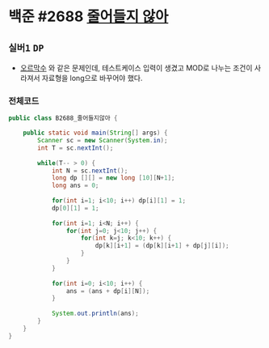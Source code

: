 # 백준 #2688 [줄어들지 않아](https://www.acmicpc.net/problem/2688)
`실버1` `DP`
---
- [오르막수](https://www.acmicpc.net/problem/11057) 와 같은 문제인데, 테스트케이스 입력이 생겼고 MOD로 나누는 조건이 사라져서 자료형을 long으로 바꾸어야 했다.

### 전체코드
```java
public class B2688_줄어들지않아 {

	public static void main(String[] args) {
		Scanner sc = new Scanner(System.in);
		int T = sc.nextInt();
		
		while(T-- > 0) {
			int N = sc.nextInt();
			long dp [][] = new long [10][N+1];
			long ans = 0;
			
			for(int i=1; i<10; i++) dp[i][1] = 1;
			dp[0][1] = 1;
			
			for(int i=1; i<N; i++) {
				for(int j=0; j<10; j++) {
					for(int k=j; k<10; k++) {
						dp[k][i+1] = (dp[k][i+1] + dp[j][i]);
					}
				}
			}
			
			for(int i=0; i<10; i++) {
				ans = (ans + dp[i][N]);
			}
			
			System.out.println(ans);
		}
	}
}
```

